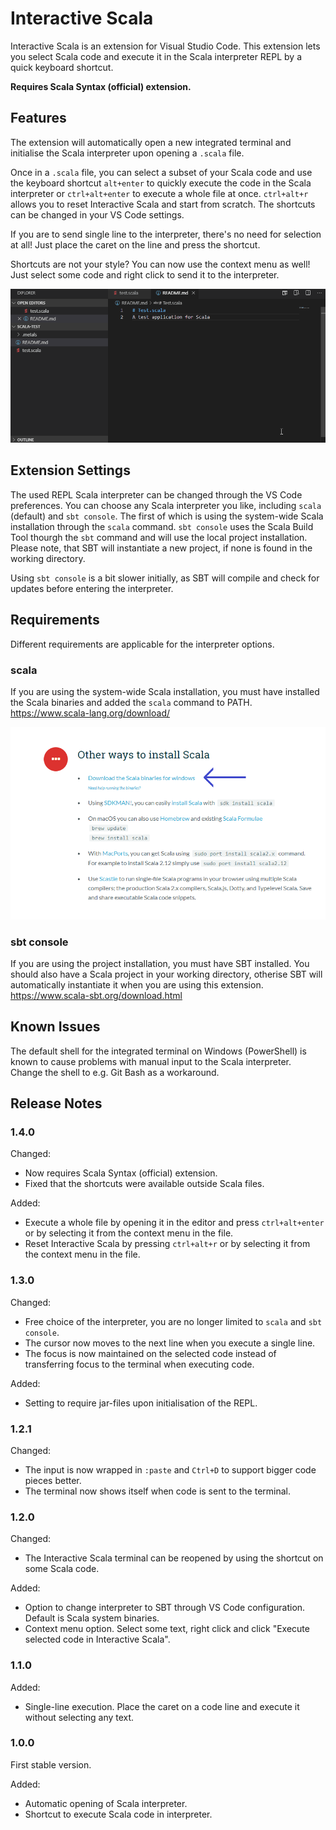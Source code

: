 # Interactive Scala

Interactive Scala is an extension for Visual Studio Code. This extension lets you select Scala code and execute it in the Scala interpreter REPL by a quick keyboard shortcut.

**Requires Scala Syntax (official) extension.**

## Features

The extension will automatically open a new integrated terminal and initialise the Scala interpreter upon opening a `.scala` file.

Once in a `.scala` file, you can select a subset of your Scala code and use the keyboard shortcut `alt+enter` to quickly execute the code in the Scala interpreter or `ctrl+alt+enter` to execute a whole file at once. `ctrl+alt+r` allows you to reset Interactive Scala and start from scratch.
The shortcuts can be changed in your VS Code settings.

If you are to send single line to the interpreter, there's no need for selection at all! Just place the caret on the line and press the shortcut.

Shortcuts are not your style? You can now use the context menu as well! Just select some code and right click to send it to the interpreter.

![How it works](img/animation.gif "How it works")

## Extension Settings

The used REPL Scala interpreter can be changed through the VS Code preferences. You can choose any Scala interpreter you like, including `scala` (default) and `sbt console`. 
The first of which is using the system-wide Scala installation through the `scala` command. `sbt console` uses the Scala Build Tool thourgh the `sbt` command and will use the local project installation. Please note, that SBT will instantiate a new project, if none is found in the working directory. 

Using `sbt console` is a bit slower initially, as SBT will compile and check for updates before entering the interpreter.

## Requirements

Different requirements are applicable for the interpreter options.

### scala
If you are using the system-wide Scala installation, you must have installed the Scala binaries and added the `scala` command to PATH.
https://www.scala-lang.org/download/

![Where to get binaries](img/install.png "Where to get binaries")

### sbt console
If you are using the project installation, you must have SBT installed. You should also have a Scala project in your working directory, otherise SBT will automatically instantiate it when you are using this extension.
https://www.scala-sbt.org/download.html

## Known Issues

The default shell for the integrated terminal on Windows (PowerShell) is known to cause problems with manual input to the Scala interpreter. 
Change the shell to e.g. Git Bash as a workaround.

## Release Notes

### 1.4.0

Changed:
- Now requires Scala Syntax (official) extension.
- Fixed that the shortcuts were available outside Scala files.

Added:
- Execute a whole file by opening it in the editor and press `ctrl+alt+enter` or by selecting it from the context menu in the file.
- Reset Interactive Scala by pressing `ctrl+alt+r` or by selecting it from the context menu in the file.
  
### 1.3.0

Changed:
- Free choice of the interpreter, you are no longer limited to `scala` and `sbt console`.
- The cursor now moves to the next line when you execute a single line.
- The focus is now maintained on the selected code instead of transferring focus to the terminal when executing code.

Added:
- Setting to require jar-files upon initialisation of the REPL.

### 1.2.1

Changed:
- The input is now wrapped in `:paste` and `Ctrl+D` to support bigger code pieces better.
- The terminal now shows itself when code is sent to the terminal.

### 1.2.0

Changed:
- The Interactive Scala terminal can be reopened by using the shortcut on some Scala code.

Added:
- Option to change interpreter to SBT through VS Code configuration. Default is Scala system binaries.
- Context menu option. Select some text, right click and click "Execute selected code in Interactive Scala".

### 1.1.0

Added:
- Single-line execution. Place the caret on a code line and execute it without selecting any text.

### 1.0.0

First stable version.

Added:
- Automatic opening of Scala interpreter.
- Shortcut to execute Scala code in interpreter.